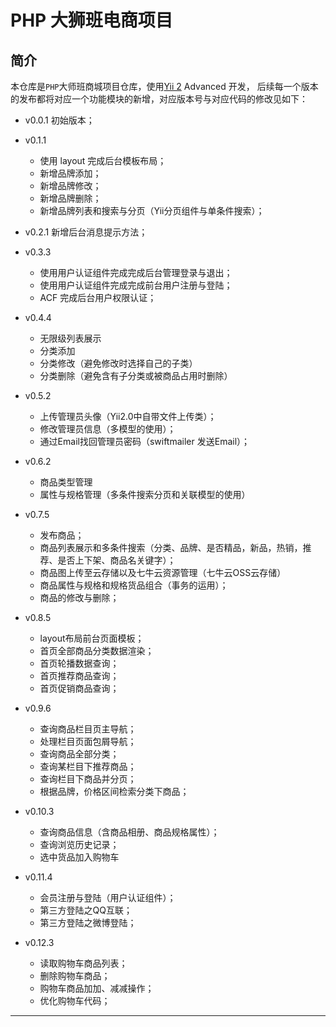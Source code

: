 PHP 大狮班电商项目
===============================

## 简介
本仓库是`PHP`大师班商城项目仓库，使用[Yii 2](http://www.yiiframework.com/) Advanced 开发，
后续每一个版本的发布都将对应一个功能模块的新增，对应版本号与对应代码的修改见如下：

- v0.0.1 初始版本；
- v0.1.1
    * 使用 layout 完成后台模板布局； 
    * 新增品牌添加；
    * 新增品牌修改；
    * 新增品牌删除；
    * 新增品牌列表和搜索与分页（Yii分页组件与单条件搜索）；   
- v0.2.1 新增后台消息提示方法；
- v0.3.3
    * 使用用户认证组件完成完成后台管理登录与退出；
    * 使用用户认证组件完成完成前台用户注册与登陆；
    * ACF 完成后台用户权限认证；
    
- v0.4.4
    * 无限级列表展示
    * 分类添加
    * 分类修改（避免修改时选择自己的子类）
    * 分类删除（避免含有子分类或被商品占用时删除）

- v0.5.2
    * 上传管理员头像（Yii2.0中自带文件上传类）；
    * 修改管理员信息（多模型的使用）；
    * 通过Email找回管理员密码（swiftmailer 发送Email）；
    
- v0.6.2
    * 商品类型管理
    * 属性与规格管理（多条件搜索分页和关联模型的使用）    

- v0.7.5
    * 发布商品；
    * 商品列表展示和多条件搜索（分类、品牌、是否精品，新品，热销，推荐、是否上下架、商品名关键字）；
    * 商品图上传至云存储以及七牛云资源管理（七牛云OSS云存储）
    * 商品属性与规格和规格货品组合（事务的运用）；
    * 商品的修改与删除；
    
- v0.8.5
    * layout布局前台页面模板；
    * 首页全部商品分类数据渲染；
    * 首页轮播数据查询；
    * 首页推荐商品查询；
    * 首页促销商品查询；

- v0.9.6
    * 查询商品栏目页主导航；
    * 处理栏目页面包屑导航；
    * 查询商品全部分类；
    * 查询某栏目下推荐商品；
    * 查询栏目下商品并分页；
    * 根据品牌，价格区间检索分类下商品；

- v0.10.3
    * 查询商品信息（含商品相册、商品规格属性）；
    * 查询浏览历史记录；
    * 选中货品加入购物车

- v0.11.4
    * 会员注册与登陆（用户认证组件）；
    * 第三方登陆之QQ互联；
    * 第三方登陆之微博登陆；

- v0.12.3
    * 读取购物车商品列表；
    * 删除购物车商品；
    * 购物车商品加加、减减操作；
    * 优化购物车代码；
-------------------

